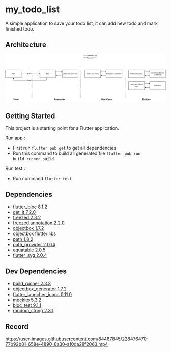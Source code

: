# my_todo_list

A simple application to save your todo list, it can add new todo and mark finished todo.

## Architecture

![Architecture](architecture.png)

## Getting Started

This project is a starting point for a Flutter application.

Run app :

- First run `flutter pub get` to get all dependencies
- Run this command to build all generated file `flutter pub run build_runner build`

Run test :

- Run command `flutter test`

## Dependencies

- [flutter_bloc 8.1.2](https://pub.dev/packages/flutter_bloc)
- [get_it 7.2.0](https://pub.dev/packages/get_it)
- [freezed 2.3.2](https://pub.dev/packages/freezed)
- [freezed annotation 2.2.0](https://pub.dev/packages/freezed_annotation)
- [objectbox 1.7.2](https://pub.dev/packages/objectbox)
- [objectbox flutter libs](https://pub.dev/packages/objectbox_flutter_libs)
- [path 1.8.2](https://pub.dev/packages/path)
- [path_provider 2.0.14](https://pub.dev/packages/path_provider)
- [equatable 2.0.5](https://pub.dev/packages/equatable)
- [flutter_svg 2.0.4](https://pub.dev/packages/flutter_svg)

## Dev Dependencies

- [build_runner 2.3.3](https://pub.dev/packages/build_runner)
- [objectbox_generator 1.7.2](https://pub.dev/packages/objectbox_generator)
- [flutter_launcher_icons 0.11.0](https://pub.dev/packages/flutter_launcher_icons)
- [mockito 5.3.2](https://pub.dev/packages/mockito)
- [bloc_test 9.1.1](https://pub.dev/packages/bloc_test)
- [random_string 2.3.1](https://pub.dev/packages/random_string)

## Record

https://user-images.githubusercontent.com/84487845/228476470-77b92b81-658e-4890-8a30-a10da28f2063.mp4
